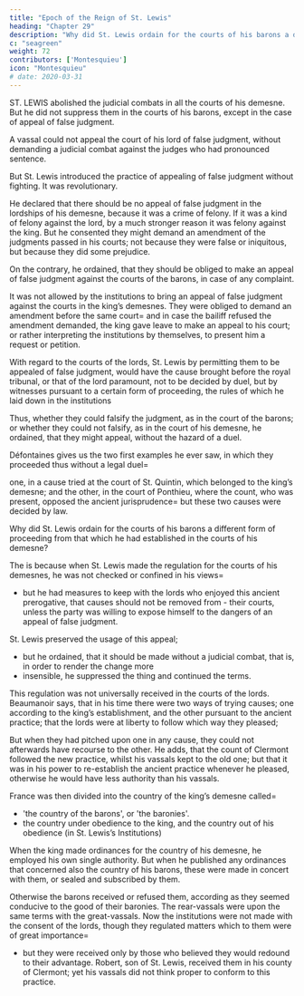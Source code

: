 ```yaml
---
title: "Epoch of the Reign of St. Lewis"
heading: "Chapter 29"
description: "Why did St. Lewis ordain for the courts of his barons a different form of proceeding from that which he had established in the courts of his demesne?"
c: "seagreen"
weight: 72
contributors: ['Montesquieu']
icon: "Montesquieu"
# date: 2020-03-31
---
```



ST. LEWIS abolished the judicial combats in all the courts of his demesne. But he did not suppress them in the courts of his barons, except in the case of appeal of false judgment.

A vassal could not appeal the court of his lord of false judgment, without demanding a judicial combat against the judges who had pronounced sentence. 

But St. Lewis introduced the practice of appealing of false judgment without fighting. It was revolutionary.

He declared that there should be no appeal of false judgment in the lordships of his demesne, because it was a crime of felony. If it was a kind of felony against the lord, by a much stronger reason it was felony against the king. But he consented they might demand an amendment of the judgments passed in his courts; not because they were false or iniquitous, but because they did some prejudice. 

On the contrary, he ordained, that they should be obliged to make an appeal of false judgment against the courts of the barons, in case of any complaint.

It was not allowed by the institutions to bring an appeal of false judgment against the courts in the king’s demesnes. They were obliged to demand an amendment before the same court=  and in case the bailiff refused the amendment demanded, the king gave leave to make an appeal to his court; or rather interpreting the institutions by themselves, to present him a request or petition.

With regard to the courts of the lords, St. Lewis by permitting them to be appealed of false judgment, would have the cause brought before the royal tribunal, or that of the lord paramount, not to be decided by duel, but by witnesses pursuant to a certain form of proceeding, the rules of which he laid down in the institutions

Thus, whether they could falsify the judgment, as in the court of the barons; or whether they could not falsify, as in the court of his demesne, he ordained, that they might appeal, without the hazard of a duel.

Défontaines gives us the two first examples he ever saw, in which they proceeded thus without a legal duel= 

one, in a cause tried at the court of St. Quintin, which belonged to the king’s demesne; and the other, in the court of Ponthieu, where the count, who was present, opposed the ancient jurisprudence=  but these two causes were decided by law.

Why did St. Lewis ordain for the courts of his barons a different form of proceeding from that which he had established in the courts of his demesne?

The is because when St. Lewis made the regulation for the courts of his demesnes, he was not checked or confined in his views= 
- but he had measures to keep with the lords who enjoyed this ancient prerogative, that causes should not be removed from - their courts, unless the party was willing to expose himself to the dangers of an appeal of false judgment.

St. Lewis preserved the usage of this appeal;
- but he ordained, that it should be made without a judicial combat, that is, in order to render the change more 
- insensible, he suppressed the thing and continued the terms.

This regulation was not universally received in the courts of the lords. Beaumanoir says, that in his time there were two ways of trying causes; one according to the king’s establishment, and the other pursuant to the ancient practice; that the lords were at liberty to follow which way they pleased;

But when they had pitched upon one in any cause, they could not afterwards have recourse to the other.
He adds, that the count of Clermont followed the new practice, whilst his vassals kept to the old one; but that it was in his power to re-establish the ancient practice whenever he pleased, otherwise he would have less authority than his vassals.

France was then divided into the country of the king’s demesne called= 
- 'the country of the barons', or 'the baronies'. 
- the country under obedience to the king, and the country out of his obedience (in St. Lewis’s Institutions)

When the king made ordinances for the country of his demesne, he employed his own single authority. But when he published any ordinances that concerned also the country of his barons, these were made in concert with them, or sealed and subscribed by them. 

Otherwise the barons received or refused them, according as they seemed conducive to the good of their baronies.
The rear-vassals were upon the same terms with the great-vassals.
Now the institutions were not made with the consent of the lords, though they regulated matters which to them were of great importance= 
- but they were received only by those who believed they would redound to their advantage. Robert, son of St. Lewis, received them in his county of Clermont;
yet his vassals did not think proper to conform to this practice.
